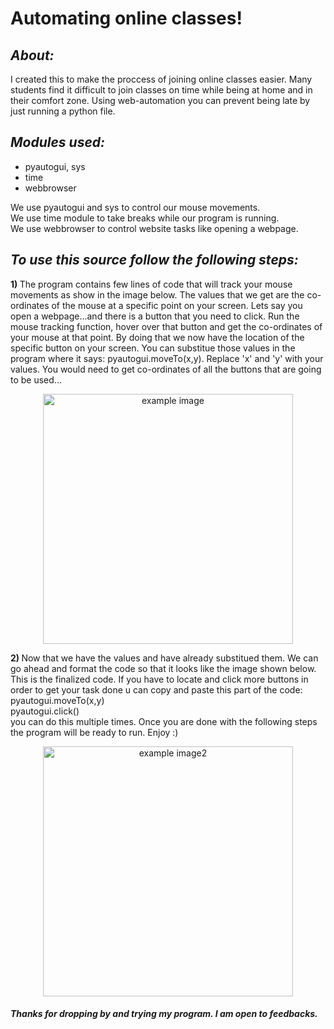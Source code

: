 # Automating online classes!

<h2><b><i>About:</i></b></h2>
<p>
  I created this to make the proccess of joining online classes easier. Many students find it difficult to join classes on time while being at home and in their comfort zone.
  Using web-automation you can prevent being late by just running a python file. 
</p>

<h2><b><i>Modules used:</i></b></h2>

<ul>
  <li>pyautogui, sys</li>
  <li>time</li>
  <li>webbrowser</li>
</ul>

<p>
  
  We use pyautogui and sys to control our mouse movements. <br>
  We use time module to take breaks while our program is running.<br>
  We use webbrowser to control website tasks like opening a webpage.
  
</p>

<h2><b><i>To use this source follow the following steps:</i> </b></h2>

<b> 1) </b> The program contains few lines of code that will track your mouse movements as show in the image below. The values that we get are the co-ordinates of the mouse at a specific point on your screen. Lets say you open a webpage...and there is a button that you need to click. Run the mouse tracking function, hover over that button and get the co-ordinates of your mouse at that point. By doing that we now have the location of the specific button on your screen. You can substitue those values in the program where it says: pyautogui.moveTo(x,y). Replace 'x' and 'y' with your values. You would need to get co-ordinates of all the buttons that are going to be used...

<p align="center">
<img src="https://github.com/m4dummies/webAutomation--Python/blob/master/images/img1.PNG" alt="example image" height="400" >
</p>

<b> 2) </b> Now that we have the values and have already substitued them. We can go ahead and format the code so that it looks like the image shown below. This is the finalized code. If you have to locate and click more buttons in order to get your task done u can copy and paste this part of the code: <br>
pyautogui.moveTo(x,y)<br>
pyautogui.click()<br>
you can do this multiple times. Once you are done with the following steps the program will be ready to run. Enjoy :)


<p  align="center">
  <img src="https://github.com/m4dummies/webAutomation--Python/blob/master/images/img2.PNG" alt="example image2" height="400">
</p>

<p>
  <h5>Thanks for dropping by and trying my program. I am open to feedbacks.</h5>
</p>
